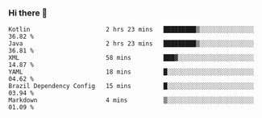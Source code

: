 ### Hi there 👋

<!--START_SECTION:waka-->

```text
Kotlin                     2 hrs 23 mins   █████████▒░░░░░░░░░░░░░░░   36.82 %
Java                       2 hrs 23 mins   █████████▒░░░░░░░░░░░░░░░   36.81 %
XML                        58 mins         ███▓░░░░░░░░░░░░░░░░░░░░░   14.87 %
YAML                       18 mins         █░░░░░░░░░░░░░░░░░░░░░░░░   04.62 %
Brazil Dependency Config   15 mins         █░░░░░░░░░░░░░░░░░░░░░░░░   03.94 %
Markdown                   4 mins          ▒░░░░░░░░░░░░░░░░░░░░░░░░   01.09 %
```

<!--END_SECTION:waka-->

<!--
**jerry-shao/jerry-shao** is a ✨ _special_ ✨ repository because its `README.md` (this file) appears on your GitHub profile.

Here are some ideas to get you started:

- 🔭 I’m currently working on ...
- 🌱 I’m currently learning ...
- 👯 I’m looking to collaborate on ...
- 🤔 I’m looking for help with ...
- 💬 Ask me about ...
- 📫 How to reach me: ...
- 😄 Pronouns: ...
- ⚡ Fun fact: ...
-->
